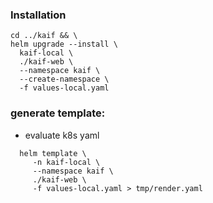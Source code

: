 ### Installation

```
cd ../kaif && \
helm upgrade --install \
  kaif-local \
  ./kaif-web \
  --namespace kaif \
  --create-namespace \
  -f values-local.yaml 
```

### generate template:

* evaluate k8s yaml

```
  helm template \
     -n kaif-local \
     --namespace kaif \
     ./kaif-web \
     -f values-local.yaml > tmp/render.yaml
``` 

